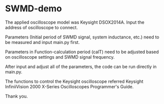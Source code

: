 # SWMD-demo
The applied oscilloscope model was Keysight DSOX2014A. Input the address of oscilloscope to connect.

Parameters (Initial period of SWMD signal, system inductance, etc.) need to be measured and input main.py first.

Parameters in Function-calculation period (calT) need to be adjusted based on oscilloscope settings and SWMD signal frequency.

After input and adjust all of the parameters, the code can be run directly in main.py.

The functions to control the Keysight oscilloscope referred Keysight InfiniiVision 2000 X-Series Oscilloscopes Programmer's Guide.

Thank you.
